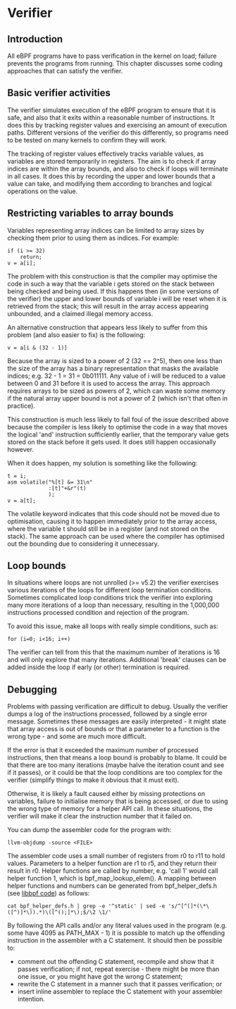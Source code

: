 # Verifier

## Introduction

All eBPF programs have to pass verification in the kernel on load; failure 
prevents the programs from running. This chapter discusses some coding 
approaches that can satisfy the verifier.

## Basic verifier activities

The verifier simulates execution of the eBPF program to ensure that it is safe, 
and also that it exits within a reasonable number of instructions. It does this 
by tracking register values and exercising an amount of execution paths. 
Different versions of the verifier do this differently, so programs need to be 
tested on many kernels to confirm they will work.

The tracking of register values effectively tracks variable values, as 
variables are stored temporarily in registers. The aim is to check if array 
indices are within the array bounds, and also to check if loops will terminate 
in all cases. It does this by recording the upper and lower bounds that a value 
can take, and modifying them according to branches and logical operations on 
the value.

## Restricting variables to array bounds

Variables representing array indices can be limited to array sizes by checking 
them prior to using them as indices. For example:

```
if (i >= 32)
    return;
v = a[i];
```

The problem with this construction is that the compiler may optimise the code 
in such a way that the variable i gets stored on the stack between being 
checked and being used. If this happens then (in some versions of the verifier) 
the upper and lower bounds of variable i will be reset when it is retrieved 
from the stack; this will result in the array access appearing unbounded, and a 
claimed illegal memory access.

An alternative construction that appears less likely to suffer from this 
problem (and also easier to fix) is the following:

```
v = a[i & (32 - 1)]
```

Because the array is sized to a power of 2 (32 == 2^5), then one less than the 
size of the array has a binary representation that masks the available indices; 
e.g. 32 - 1 = 31 = 0b011111. Any value of i will be reduced to a value between 
0 and 31 before it is used to access the array. This approach requires arrays 
to be sized as powers of 2, which can waste some memory if the natural array 
upper bound is not a power of 2 (which isn't that often in practice).

This construction is much less likely to fall foul of the issue described above 
because the compiler is less likely to optimise the code in a way that moves 
the logical 'and' instruction sufficiently earlier, that the temporary value 
gets stored on the stack before it gets used. It does still happen occasionally 
however.

When it does happen, my solution is something like the following:

```
t = i;
asm volatile("%[t] &= 31\n"
             :[t]"+&r"(t)
             );
v = a[t];
```

The volatile keyword indicates that this code should not be moved due to 
optimisation, causing it to happen immediately prior to the array access, where 
the variable t should still be in a register (and not stored on the stack). The 
same approach can be used where the compiler has optimised out the bounding due 
to considering it unnecessary.

## Loop bounds

In situations where loops are not unrolled (>= v5.2) the verifier exercises 
various iterations of the loops for different loop termination conditions. 
Sometimes complicated loop conditions trick the verifier into exploring many 
more iterations of a loop than necessary, resulting in the 1,000,000 
instructions processed condition and rejection of the program.

To avoid this issue, make all loops with really simple conditions, such as:

```
for (i=0; i<16; i++)
```

The verifier can tell from this that the maximum number of iterations is 16 and 
will only explore that many iterations. Additional 'break' clauses can be added 
inside the loop if early (or other) termination is required.

## Debugging

Problems with passing verification are difficult to debug. Usually the verifier 
dumps a log of the instructions processed, followed by a single error message. 
Sometimes these messages are easily interpreted - it might state that array 
access is out of bounds or that a parameter to a function is the wrong type - 
and some are much more difficult.

If the error is that it exceeded the maximum number of processed instructions, 
then that means a loop bound is probably to blame. It could be that there are 
too many iterations (maybe halve the iteration count and see if it passes), or 
it could be that the loop conditions are too complex for the verifier (simplify 
things to make it obvious that it must exit).

Otherwise, it is likely a fault caused either by missing protections on 
variables, failure to initialise memory that is being accessed, or due to using 
the wrong type of memory for a helper API call. In these situations, the 
verifier will make it clear the instruction number that it failed on.

You can dump the assembler code for the program with:

```
llvm-objdump -source <FILE>
```

The assembler code uses a small number of registers from r0 to r11 to hold 
values. Parameters to a helper function are r1 to r5, and they return their 
result in r0. Helper functions are called by number, e.g. 'call 1' would call 
helper function 1, which is bpf\_map\_lookup\_elem(). A mapping between helper 
functions and numbers can be generated from bpf\_helper\_defs.h (see [libbpf 
code](https://github.com/libbpf/libbpf/tree/master/src)) as follows:

```
cat bpf_helper_defs.h | grep -e '^static' | sed -e 's/^[^(]*(\*\([^)]*\)).*)\([^();]*\);$/\2 \1/'
```

By following the API calls and/or any literal values used in the program (e.g. 
some have 4095 as PATH\_MAX - 1) it is possible to match up the offending 
instruction in the assembler with a C statement. It should then be possible to:

* comment out the offending C statement, recompile and show that it passes 
verification; if not, repeat exercise - there might be more than one issue, or 
you might have got the wrong C statement;
* rewrite the C statement in a manner such that it passes verification; or
* insert inline assembler to replace the C statement with your assembler 
intention.


